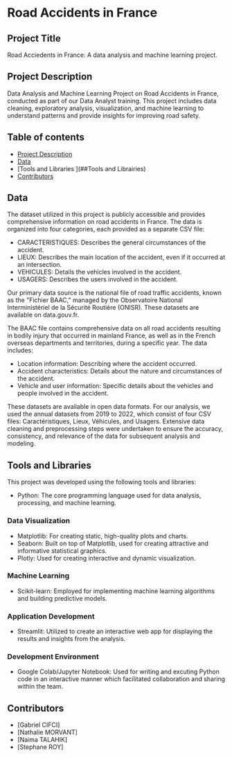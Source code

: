 # Road Accidents in France
## Project Title
Road Acciedents in France: A data analysis and machine learning project.
## Project Description 
Data Analysis and Machine Learning Project on Road Accidents in France, conducted as part of our Data Analyst training. This project includes data cleaning, exploratory analysis, visualization, and machine learning to understand patterns and provide insights for improving road safety.
## Table of contents 
- [Project Description](##project-description)
- [Data](##data)
- [Tools and Libraries ](##Tools and Librairies)
- [Contributors](##contributors)
## Data
The dataset utilized in this project is publicly accessible and provides comprehensive information on road accidents in France. The data is organized into four categories, each provided as a separate CSV file:
- CARACTERISTIQUES: Describes the general circumstances of the accident.
- LIEUX: Describes the main location of the accident, even if it occurred at an intersection.
- VEHICULES: Details the vehicles involved in the accident.
- USAGERS: Describes the users involved in the accident.
  
Our primary data source is the national file of road traffic accidents, known as the "Fichier BAAC," managed by the Observatoire National Interministériel de la Sécurité Routière (ONISR). These datasets are available on data.gouv.fr.

The BAAC file contains comprehensive data on all road accidents resulting in bodily injury that occurred in mainland France, as well as in the French overseas departments and territories, during a specific year. The data includes:

- Location information: Describing where the accident occurred.
- Accident characteristics: Details about the nature and circumstances of the accident.
- Vehicle and user information: Specific details about the vehicles and people involved in the accident.

These datasets are available in open data formats. For our analysis, we used the annual datasets from 2019 to 2022, which consist of four CSV files: Caractéristiques, Lieux, Véhicules, and Usagers. 
Extensive data cleaning and preprocessing steps were undertaken to ensure the accuracy, consistency, and relevance of the data for subsequent analysis and modeling.
## Tools and Libraries 
This project was developed using the following tools and libraries:
 - Python: The core programming language used for data analysis, processing, and machine learning.
### Data Visualization
 - Matplotlib: For creating static, high-quality plots and charts.
 - Seaborn: Built on top of Matplotlib, used for creating attractive and informative statistical graphics.
 - Plotly: Used for creating interactive and dynamic visualization.
### Machine Learning
 - Scikit-learn: Employed for implementing machine learning algorithms and building predictive models.
### Application Development
 - Streamlit: Utilized to create an interactive web app for displaying the results and insights from the analysis.
### Development Environment
 - Google Colab/Jupyter Notebook: Used for writing and excuting Python code in an interactive manner which facilitated collaboration and sharing within the team.
## Contributors 
- [Gabriel CIFCI]
- [Nathalie MORVANT]
- [Naima TALAHIK]
- [Stephane ROY]
